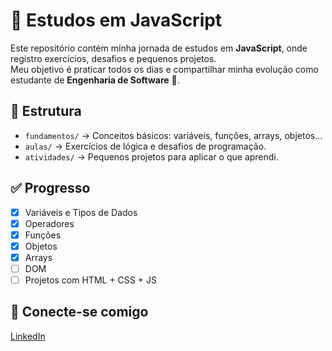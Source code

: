 # 📘 Estudos em JavaScript

Este repositório contém minha jornada de estudos em **JavaScript**, onde registro exercícios, desafios e pequenos projetos.  
Meu objetivo é praticar todos os dias e compartilhar minha evolução como estudante de **Engenharia de Software** 🚀.

## 📂 Estrutura
- `fundamentos/` → Conceitos básicos: variáveis, funções, arrays, objetos...
- `aulas/` → Exercícios de lógica e desafios de programação.
- `atividades/` → Pequenos projetos para aplicar o que aprendi.

## ✅ Progresso
- [x] Variáveis e Tipos de Dados  
- [x] Operadores  
- [x] Funções  
- [X] Objetos  
- [X] Arrays  
- [ ] DOM  
- [ ] Projetos com HTML + CSS + JS  

## 🔗 Conecte-se comigo
[LinkedIn](https://www.linkedin.com/in/vin%C3%ADcius-diniz-4b3a71324) 
